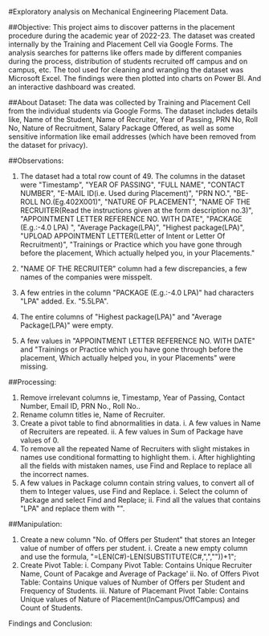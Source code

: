 #Exploratory analysis on Mechanical Engineering Placement Data.

##Objective:
This project aims to discover patterns in the placement procedure during the academic year of 2022-23. The dataset was created internally by the Training and Placement Cell via Google Forms. The analysis searches for patterns like offers made by different companies during the process, distribution of students recruited off campus and on campus, etc. The tool used for cleaning and wrangling the dataset was Microsoft Excel. The findings were then plotted into charts on Power BI. And an interactive dashboard was created.

##About Dataset:
The data was collected by Training and Placement Cell from the individual students via Google Forms. The dataset includes details like, Name of the Student, Name of Recruiter, Year of Passing, PRN No, Roll No, Nature of Recruitment, Salary Package Offered, as well as some sensitive information like email addresses (which have been removed from the dataset for privacy). 

##Observations:
1. The dataset had a total row count of 49. The columns in the dataset were "Timestamp", "YEAR OF PASSING",  "FULL NAME", "CONTACT NUMBER", "E-MAIL ID(i.e. Used during Placement)", "PRN NO.", "BE-ROLL NO.(Eg.402X001)", "NATURE OF PLACEMENT", "NAME OF THE RECRUITER(Read the instructions given at the form description no.3)", "APPOINTMENT LETTER REFERENCE NO. WITH DATE",  "PACKAGE (E.g.:-4.0 LPA) ", "Average Package(LPA)", "Highest package(LPA)", "UPLOAD APPOINTMENT LETTER(Letter of Intent or Letter Of Recruitment)", "Trainings or Practice which you have gone through before the placement, Which actually helped you, in your Placements." 

2. "NAME OF THE RECRUITER" column had a few discrepancies, a few names of the companies were misspelt. 

3. A few entries in the column "PACKAGE (E.g.:-4.0 LPA)" had characters "LPA" added. Ex. "5.5LPA". 

4. The entire columns of "Highest package(LPA)" and "Average Package(LPA)" were empty.

5. A few values in "APPOINTMENT LETTER REFERENCE NO. WITH DATE" and "Trainings or Practice which you have gone through before the placement, Which actually helped you, in your Placements" were missing.

##Processing:
1. Remove irrelevant columns ie, Timestamp, Year of Passing, Contact Number, Email ID, PRN No., Roll No..
2. Rename column titles ie, Name of Recruiter.
3. Create a pivot table to find abnormalities in data.
	i. A few values in Name of Recruiters are repeated.
	ii. A few values in Sum of Package have values of 0.
4. To remove all the repeated Name of Recruiters with slight mistakes in names use conditional formatting to highlight them.
	i. After highlighting all the fields with mistaken names, use Find and Replace to replace all the incorrect names.
5. A few values in Package column contain string values, to convert all of them to Integer values, use Find and Replace. 
	i. Select the column of Package and select Find and Replace;
	ii. Find all the values that contains "LPA" and replace them with "".

##Manipulation:
1. Create a new column "No. of Offers per Student" that stores an Integer value of number of offers per student.
	i. Create a new empty column and use the formula, "=LEN(C#)-LEN(SUBSTITUTE(C#,",",""))+1";
2. Create Pivot Table:
	i. Company Pivot Table: Contains Unique Recruiter Name, Count of Pacakge and Average of Package'
	ii. No. of Offers Pivot Table: Contains Unique values of Number of Offers per Student and Frequency of Students.
	iii. Nature of Placemant Pivot Table: Contains Unique values of Nature of Placement(InCampus/OffCampus) and Count of Students.

Findings and Conclusion:

